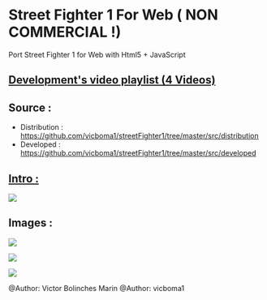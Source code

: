 # Street Fighter 1 For Web ( NON COMMERCIAL !)
Port Street Fighter 1 for Web with Html5 + JavaScript

## [Development's video playlist (4 Videos)](https://www.youtube.com/playlist?list=PLNph7ndeSqE_UnmP9yFprGpAzudlRTg3r) 

## Source : 
* Distribution : https://github.com/vicboma1/streetFighter1/tree/master/src/distribution
* Developed : https://github.com/vicboma1/streetFighter1/tree/master/src/developed

## [Intro : ](https://www.youtube.com/watch?v=0Q1pxyNuRmc&list=PLNph7ndeSqE_UnmP9yFprGpAzudlRTg3r&index=1)

[![](http://i.giphy.com/3o6gbfnxLKTl497fxK.gif)](https://www.youtube.com/watch?v=0Q1pxyNuRmc&list=PLNph7ndeSqE_UnmP9yFprGpAzudlRTg3r&index=1)

## Images :

![](https://github.com/vicboma1/streetFighter1/blob/master/images/Screen%20Shot%202016-02-21%20at%2018.34.11.png)

![](https://github.com/vicboma1/streetFighter1/blob/master/images/Screen%20Shot%202016-02-21%20at%2001.50.11.png)

![](https://github.com/vicboma1/streetFighter1/blob/master/images/Screen%20Shot%202016-02-21%20at%2012.14.17.png)

@Author: Victor Bolinches Marin
@Author: vicboma1
